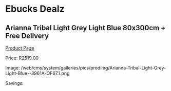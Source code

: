 
# Ebucks Dealz
## Arianna Tribal Light Grey Light Blue 80x300cm + Free Delivery
[Product Page](https://www.ebucks.com/web/shop/productSelected.do?prodId=1210529543&catId=1209942441)

Price: R2519.00

Image: /web/cms/system/galleries/pics/prodimg/Arianna-Tribal-Light-Grey-Light-Blue--3961A-OF67.1.png

Savings: 


	